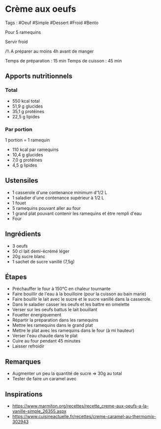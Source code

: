 # Crème aux oeufs

Tags : #Oeuf #Simple #Dessert #Froid #Bento

Pour 5 ramequins

Servir froid

/!\\ A préparer au moins 4h avant de manger

Temps de préparation : 15 min
Temps de cuisson : 45 min

## Apports nutritionnels

### Total

* 550 kcal total
* 51,9 g glucides
* 35,1 g protéines
* 22,5 g lipides

### Par portion

1 portion = 1 ramequin

* 110 kcal par ramequins
* 10,4 g glucides
* 7,0 g protéines
* 4,5 g lipides

## Ustensiles

* 1 casserole d'une contenance minimum d'1/2 L
* 1 saladier d'une contenance supérieur à 1/2 L
* 1 fouet
* 5 ramequins pouvant aller au four
* 1 grand plat pouvant contenir les ramequins et être rempli d'eau
* Four

## Ingrédients

* 3 oeufs
* 50 cl lait demi-écrémé léger
* 20g sucre blanc
* 1 sachet de sucre vanillé (7,5g)

## Étapes

* Préchauffer le four à 150°C en chaleur tournante
* Faire bouillir de l'eau à la bouilloire (pour la cuisson au bain marie)
* Faire bouillir le lait avec le sucre et le sucre vanillé dans la casserole.
* Dans le saladier casser les oeufs et les battre en omelette
* Verser sur les oeufs battus le lait bouillant
* Fouetter énergiquement
* Répartir la préparation dans les ramequins
* Mettre les ramequins dans le grand plat
* Mettre le plat avec les ramequins dans le four (à mi hauteur)
* Verser l'eau chaude dans le plat
* Cuire au four pendant 45 minutes
* Laisser refroidir

## Remarques

* Augmenter un peu la quantité de sucre => 30g au total
* Tester de faire un caramel avec

## Inspirations

* https://www.marmiton.org/recettes/recette_creme-aux-oeufs-a-la-vanille-simple_26355.aspx
* https://www.cuisineactuelle.fr/recettes/creme-caramel-au-thermomix-302943

